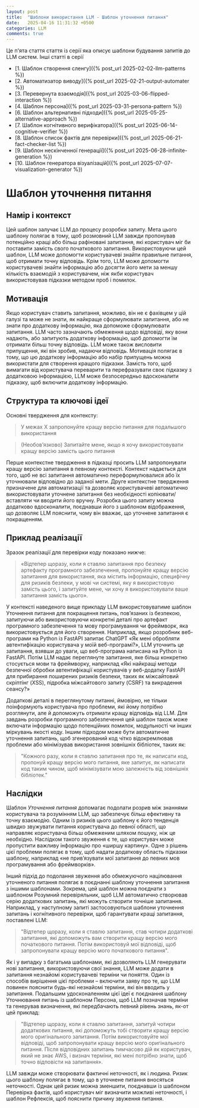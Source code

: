 ```yaml
---
layout: post
title:  "Шаблони використання LLM - Шаблон уточнення питання"
date:   2025-04-16 11:31:32 +0500
categories: LLM
comments: true
---
```


Це п'ята стаття стаття із серії яка описує шаблони будування запитів до LLM систем.
Інші статті в серії
- [1. Шаблон створення сленгу]({% post_url 2025-02-02-llm-patterns %})
- [2. Автоматизатор виводу]({% post_url 2025-02-21-output-automater %})
- [3. Перевернута взаємодія]({% post_url 2025-03-06-flipped-interaction %})
- [4. Шаблон персона]({% post_url 2025-03-31-persona-pattern %})
- [6. Шаблон альтернативні підходи]({% post_url 2025-05-25-alternative-approach %})
- [7. Шаблон когнітивного верифікатора]({% post_url 2025-06-14-cognitive-verifier %})
- [8. Шаблон список фактів для перевірки]({% post_url 2025-06-21-fact-checker-list %})
- [9. Шаблон нескінченної генерації]({% post_url 2025-06-28-infinite-generation %})
- [10. Шаблон генератора візуалізацій]({% post_url 2025-07-07-visualization-generator %})

# Шаблон уточнення питання

## Намір і контекст

Цей шаблон залучає LLM до процесу розробки запиту. Мета цього шаблону полягає в тому, щоб розмовний LLM завжди пропонував потенційно кращі або більш рафіновані запитання, які користувач міг би поставити замість свого початкового запитання. Використовуючи цей шаблон, LLM може допомогти користувачеві знайти правильне питання, щоб отримати точну відповідь. Крім того, LLM може допомогти користувачеві знайти інформацію або досягти його мети за меншу кількість взаємодій з користувачем, ніж якби користувач використовував підказки методом проб і помилок.

## Мотивація

Якщо користувач ставить запитання, можливо, він не є фахівцем у цій галузі та може не знати, як найкраще сформулювати запитання, або не знати про додаткову інформацію, яка допоможе сформулювати запитання. LLM часто зазначають обмеження щодо відповіді, яку вони надають, або запитують додаткову інформацію, щоб допомогти їм отримати більш точну відповідь. LLM може також висловити припущення, які він зробив, надаючи відповідь. Мотивація полягає в тому, що цю додаткову інформацію або набір припущень можна використати для створення кращого підказки. Замість того, щоб вимагати від користувача переварити та перефразувати своє підказку з додатковою інформацією, LLM може безпосередньо вдосконалити підказку, щоб включити додаткову інформацію.

<!--more-->

## Структура та ключові ідеї

Основні твердження для контексту:

> У межах X запропонуйте кращу версію питання для подальшого використання

> (Необов’язково) Запитайте мене, якщо я хочу використовувати кращу версію замість цього питання

Перше контекстне твердження в підказці просить LLM запропонувати кращу версію запитання в певному контексті. Контекст надається для того, щоб не всі запитання автоматично переформулювалися або їх уточнювали відповідно до заданої мети. Друге контекстне твердження призначене для автоматизації та дозволяє користувачеві автоматично використовувати уточнене запитання без необхідності копіювати/вставляти чи вводити його вручну. Розробка цього запиту можна додатково вдосконалити, поєднавши його з шаблоном відображення, що дозволяє LLM пояснити, чому він вважає, що уточнене запитання є покращенням.

## Приклад реалізації

Зразок реалізації для перевірки коду показано нижче:

>  «Відтепер щоразу, коли я ставлю запитання про безпеку артефакту програмного забезпечення, пропонуйте кращу версію запитання для використання, яка містить інформацію, специфічну для ризиків безпеки, у мові чи системі, яку я використовую замість цього, і запитуйте мене, чи хочу я використовувати ваше запитання замість цього».

У контексті наведеного вище прикладу LLM використовуватиме шаблон Уточнення питання для покращення питань, пов’язаних із безпекою, запитуючи або використовуючи конкретні деталі про артефакт програмного забезпечення та мову програмування чи фреймворк, яка використовується для його створення. Наприклад, якщо розробник веб-програми на Python із FastAPI запитає ChatGPT «Як мені обробляти автентифікацію користувача у моїй веб-програмі?», LLM уточнить це запитання, взявши до уваги, що веб-програма написана на Python із FastAPI. Потім LLM надає переглянуте запитання, яке більш конкретно стосується мови та фреймворку, наприклад «Які найкращі методи безпечної обробки автентифікації користувачів у веб-додатку FastAPI для прибирання поширених ризиків безпеки, таких як міжсайтовий скріптінг (XSS), підробка міжсайтового запиту (CSRF) та викрадення сеансу?»

Додаткові деталі в переглянутому питанні, ймовірно, не тільки поінформують користувача про проблеми, які йому потрібно розглянути, але й допоможуть отримати кращу відповідь від LLM. Для завдань розробки програмного забезпечення цей шаблон також може включати інформацію щодо потенційних помилок, модульності чи інших міркувань якості коду. Іншим підходом може бути автоматичне уточнення запитань, щоб згенерований код чітко відокремлював проблеми або мінімізував використання зовнішніх бібліотек, таких як:

> "Кожного разу, коли я ставлю запитання про те, як написати код, пропонуй кращу версію мого питання, яке запитує, як написати код таким чином, щоб мінімізувати мою залежність від зовнішніх бібліотек."

## Наслідки

Шаблон *Уточнення питання* допомагає подолати розрив між знаннями користувача та розумінням LLM, що забезпечує більш ефективну та точну взаємодію. Одним із ризиків цього шаблону є його тенденція швидко звужувати питання користувача до певної області, що направляє користувача більш обмеженим шляхом пошуку, ніж це необхідно. Наслідком такого звуження є те, що користувач може пропустити важливу інформацію про «ширшу картину». Одне з рішень цієї проблеми полягає в тому, щоб надати додаткову область підказки шаблону, наприклад «не прив’язувати мої запитання до певних мов програмування або фреймворків».

Інший підхід до подолання звуження або обмежуючого націлювання уточненого питання полягає в поєднанні шаблону уточнення запитання з іншими шаблонами. Зокрема, цей шаблон можна поєднати з шаблоном Розумний перевіряльник, щоб LLM автоматично створював серію додаткових запитань, які можуть створити точніше запитання. Наприклад, у наступному запиті застосовуються шаблони уточнення запитань і когнітивного перевірки, щоб гарантувати кращі запитання, поставлені LLM:

> "Відтепер щоразу, коли я ставлю запитання, став чотири додаткові запитання, які допоможуть вам створити кращу версію мого початкового питання. Потім використовуй мої відповіді, щоб запропонувати кращу версію мого початкового питання".

Як і у випадку з багатьма шаблонами, які дозволяють LLM генерувати нові запитання, використовуючи свої знання, LLM може додати в запитання незнайомі користувачеві терміни чи поняття. Один із способів вирішення цієї проблеми – включити заяву про те, що LLM повинен пояснити будь-які незнайомі терміни, які він вводить у запитання. Подальшим удосконаленням цієї ідеї є поєднання шаблону Уточнювання питань із шаблоном Персона, щоб LLM позначав терміни та генерував визначення, які передбачають певний рівень знань, як-от цей приклад:

> "Відтепер щоразу, коли я ставлю запитання, запитуй чотири додаткових питання, які допоможуть тобі створити кращу версію мого оригінального запитання. Потім використовуйте мої відповіді, щоб запропонувати кращу версію мого оригінального питання. Після відповідних запитань тимчасово дій як користувач, який не знає AWS, і визнач терміни, які мені потрібно знати, щоб точно відповісти на запитання».

LLM завжди може створювати фактичні неточності, як і людина. Ризик цього шаблону полягає в тому, що в уточнене питання вносяться неточності. Однак цей ризик можна зменшити, поєднавши із шаблоном Перевірка фактів, щоб користувач міг визначити можливі неточності, і шаблон Рефлексія, щоб пояснити причину звуження питання.